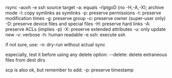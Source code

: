 ---
---
rsync -auvh -e ssh source target
    -a: equals -rlptgoD (no -H,-A,-X); archive mode
        -l: copy symlinks as symlinks
        -p: preserve permissions
        -t: preserve modification times
        -g: preserve group
        -o: preserve owner (super-user only)
        -D: preserve device files and special files
        -H: preserve hard links
        -A: preserve ACLs (implies -p)
        -X: preserve extended attributes
    -u: only update new
    -v: verbose
    -h: human readable
    -e ssh: execute ssh

if not sure, use:
    -n: dry-run without actual sync

especially, test it before using any delete option:
    --delete: delete extraneous files from dest dirs

scp is also ok, but remember to add:
    -p: preserve timestamp
